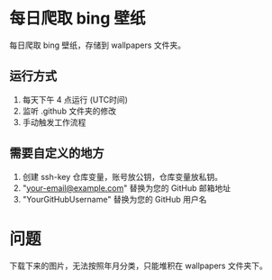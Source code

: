 # 每日爬取 bing 壁纸
每日爬取 bing 壁纸，存储到 wallpapers 文件夹。
## 运行方式
1. 每天下午 4 点运行 (UTC时间)
2. 监听 .github 文件夹的修改
3. 手动触发工作流程

## 需要自定义的地方
1. 创建 ssh-key 仓库变量，账号放公钥，仓库变量放私钥。
2. "your-email@example.com" 替换为您的 GitHub 邮箱地址
3. "YourGitHubUsername" 替换为您的 GitHub 用户名

# 问题
下载下来的图片，无法按照年月分类，只能堆积在 wallpapers 文件夹下。
